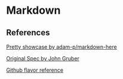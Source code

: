 # Markdown

## References
[Pretty showcase by adam-p/markdown-here](https://github.com/adam-p/markdown-here/wiki/Markdown-Cheatsheet)

[Original Spec by John Gruber](http://daringfireball.net/projects/markdown/)

[Github flavor reference](http://github.github.com/github-flavored-markdown/)